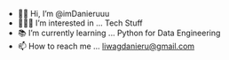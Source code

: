 - 👋🏻 Hi, I’m @imDanieruuu
- 👨🏻‍💻 I’m interested in ... Tech Stuff
- 📚 I’m currently learning ... Python for Data Engineering
- 📫 How to reach me ... liwagdanieru@gmail.com

<!---
imDanieruuu/imDanieruuu is a ✨ special ✨ repository because its `README.md` (this file) appears on your GitHub profile.
You can click the Preview link to take a look at your changes.
--->

